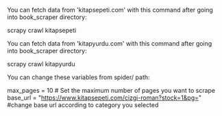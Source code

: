 You can fetch data from 'kitapsepeti.com' with this command after going into book_scraper directory:

scrapy crawl kitapsepeti

You can fetch data from 'kitapyurdu.com' with this command after going into book_scraper directory:

scrapy crawl kitapyurdu

You can change these variables from spider/ path:

max_pages = 10  # Set the maximum number of pages you want to scrape
base_url = "https://www.kitapsepeti.com/cizgi-roman?stock=1&pg="  #change base url according to category you selected